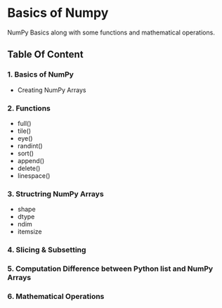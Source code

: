 
# Basics of Numpy

NumPy Basics along with some functions and mathematical operations.


##  Table Of Content

### 1. Basics of NumPy
        
- Creating NumPy Arrays

### 2. Functions 

- full()
- tile()
- eye()
- randint()
- sort()
- append()
- delete()
- linespace()

### 3. Structring NumPy Arrays

- shape
- dtype
- ndim
- itemsize

### 4. Slicing & Subsetting

### 5. Computation Difference between Python list and NumPy Arrays

### 6. Mathematical Operations




